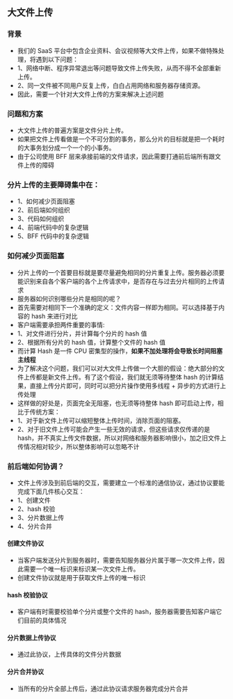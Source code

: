 ## 大文件上传

### 背景
* 我们的 SaaS 平台中包含企业资料、会议视频等大文件上传，如果不做特殊处理，将遇到以下问题：
* 1、网络中断、程序异常退出等问题导致文件上传失败，从而不得不全部重新上传。
* 2、同一文件被不同用户反复上传，白白占用网络和服务器存储资源。
* 因此，需要一个针对大文件上传的方案来解决上述问题

### 问题和方案
* 大文件上传的普遍方案是文件分片上传。
* 如果把文件上传看做是一个不可分割的事务，那么分片的目标就是把一个耗时的大事务划分成一个一个的小事务。
* 由于公司使用 BFF 层来承接前端的文件请求，因此需要打通前后端所有跟文件上传的障碍

### 分片上传的主要障碍集中在：
* 1、如何减少页面阻塞
* 2、前后端如何组织
* 3、代码如何组织
* 4、前端代码中的复杂逻辑
* 5、BFF 代码中的复杂逻辑

### 如何减少页面阻塞
* 分片上传的一个首要目标就是要尽量避免相同的分片重复上传。服务器必须要能识别来自各个客户端的各个上传请求中，是否存在与过去分片相同的上传请求
* 服务器如何识别哪些分片是相同的呢？
* 首先需要对相同下一个准确的定义：文件内容一样即为相同。可以选择基于内容的 hash 来进行对比
* 客户端需要承担两件重要的事情:
* 1、对文件进行分片，并计算每个分片的 hash 值
* 2、根据所有分片的 hash 值，计算整个文件的 hash 值
* 而计算 Hash 是一件 CPU 密集型的操作，**如果不加处理将会导致长时间阻塞主线程**
* 为了解决这个问题，我们可以对大文件上传做一个大胆的假设：绝大部分的文件上传都是新文件上传。有了这个假设，我们就无须等待整体 hash 的计算结果，直接上传分片即可，同时可以把分片操作使用多线程 + 异步的方式进行上传处理
* 这样做的好处是，页面完全无阻塞，也无须等待整体 hash 即可启动上传，相比于传统方案：
* 1、对于新文件上传可以缩短整体上传时间，消除页面的阻塞。
* 2、对于旧文件上传可能会产生一些无效的请求，但这些请求仅传递的是 hash，并不真实上传文件数据，所以对网络和服务器影响很小，加之旧文件上传情况相对较少，所以整体影响可以忽略不计

### 前后端如何协调？
* 文件上传涉及到前后端的交互，需要建立一个标准的通信协议，通过协议要能完成下面几件核心交互：
* 1、创建文件
* 2、hash 校验
* 3、分片数据上传
* 4、分片合并

#### 创建文件协议
* 当客户端发送分片到服务器时，需要告知服务器分片属于哪一次文件上传，因此需要一个唯一标识来标识某一次文件上传。
* 创建文件协议就是用于获取文件上传的唯一标识

#### hash 校验协议
* 客户端有时需要校验单个分片或整个文件的 hash，服务器需要告知客户端它们目前的具体情况

#### 分片数据上传协议
* 通过此协议，上传具体的文件分片数据
 
#### 分片合并协议
* 当所有的分片全部上传后，通过此协议请求服务器完成分片合并